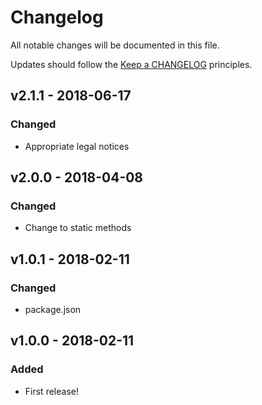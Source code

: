 # Changelog

All notable changes will be documented in this file.

Updates should follow the [Keep a CHANGELOG](http://keepachangelog.com/) principles.

## v2.1.1 - 2018-06-17

### Changed

- Appropriate legal notices

## v2.0.0 - 2018-04-08

### Changed

- Change to static methods

## v1.0.1 - 2018-02-11

### Changed
- package.json

## v1.0.0 - 2018-02-11

### Added
- First release!

